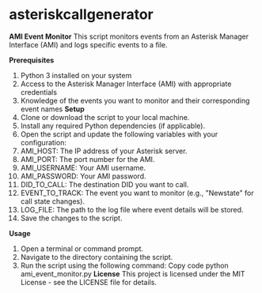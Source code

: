 # asteriskcallgenerator

**AMI Event Monitor**
This script monitors events from an Asterisk Manager Interface (AMI) and logs specific events to a file.

**Prerequisites**
1. Python 3 installed on your system
2. Access to the Asterisk Manager Interface (AMI) with appropriate credentials
3. Knowledge of the events you want to monitor and their corresponding event names
**Setup**
1. Clone or download the script to your local machine.
2. Install any required Python dependencies (if applicable).
3. Open the script and update the following variables with your configuration:
4. AMI_HOST: The IP address of your Asterisk server.
5. AMI_PORT: The port number for the AMI.
6. AMI_USERNAME: Your AMI username.
7. AMI_PASSWORD: Your AMI password.
8. DID_TO_CALL: The destination DID you want to call.
9. EVENT_TO_TRACK: The event you want to monitor (e.g., "Newstate" for call state changes).
10. LOG_FILE: The path to the log file where event details will be stored.
11. Save the changes to the script.

**Usage**
1. Open a terminal or command prompt.
2. Navigate to the directory containing the script.
3. Run the script using the following command:
Copy code
python ami_event_monitor.py
**License**
This project is licensed under the MIT License - see the LICENSE file for details.
